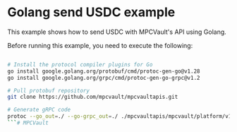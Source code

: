 # Golang send USDC example

This example shows how to send USDC with MPCVault's API using Golang.

Before running this example, you need to execute the following:

```bash

# Install the protocol compiler plugins for Go
go install google.golang.org/protobuf/cmd/protoc-gen-go@v1.28
go install google.golang.org/grpc/cmd/protoc-gen-go-grpc@v1.2

# Pull protobuf repository
git clone https://github.com/mpcvault/mpcvaultapis.git

# Generate gRPC code
protoc --go_out=./ --go-grpc_out=./ ./mpcvaultapis/mpcvault/platform/v1/*.proto
```# MPCVault
